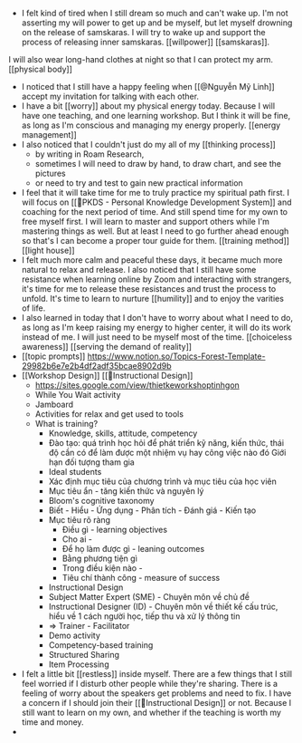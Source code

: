 - I felt kind of tired when I still dream so much and can't wake up. I'm not asserting my will power to get up and be myself, but let myself drowning on the release of samskaras. I will try to wake up and support the process of releasing inner samskaras. [[willpower]] [[samskaras]].

I will also wear long-hand clothes at night so that I can protect my arm. [[physical body]]
- I noticed that I still have a happy feeling when [[@Nguyễn Mỹ Linh]] accept my invitation for talking with each other.
- I have a bit [[worry]] about my physical energy today. Because I will have one teaching, and one learning workshop. But I think it will be fine, as long as I'm conscious and managing my energy properly. [[energy management]]
- I also noticed that I couldn't just do my all of my [[thinking process]] 
    - by writing in Roam Research, 
    - sometimes I will need to draw by hand, to draw chart, and see the pictures
    - or need to try and test to gain new practical information
- I feel that it will take time for me to truly practice my spiritual path first. I will focus on [[🌱PKDS - Personal Knowledge Development System]] and coaching for the next period of time. And still spend time for my own to free myself first. I will learn to master and support others while I'm mastering things as well. But at least I need to go further ahead enough so that's I can become a proper tour guide for them. [[training method]] [[light house]]
- I felt much more calm and peaceful these days, it became much more natural to relax and release. I also noticed that I still have some resistance when learning online by Zoom and interacting with strangers, it's time for me to release these resistances and trust the process to unfold. It's time to learn to nurture [[humility]] and to enjoy the varities of life.
- I also learned in today that I don't have to worry about what I need to do, as long as I'm keep raising my energy to higher center, it will do its work instead of me. I will just need to be myself most of the time. [[choiceless awareness]] [[serving the demand of reality]]
- [[topic prompts]] https://www.notion.so/Topics-Forest-Template-29982b6e7e2b4df2adf35bcae8902d9b
- [[Workshop Design]] [[🌱Instructional Design]]
    - https://sites.google.com/view/thietkeworkshoptinhgon
    - While You Wait activity
    - Jamboard
    - Activities for relax and get used to tools
    - What is training?
        - Knowledge, skills, attitude, competency
        - Đào tạo: quá trình học hỏi để phát triển kỹ năng, kiến thức, thái độ cần có để làm được một nhiệm vụ hay công việc nào đó
Giới hạn đối tượng tham gia
        - Ideal students
        - Xác định mục tiêu của chương trình và mục tiêu của học viên
        - Mục tiêu ẩn - tăng kiến thức và nguyên lý
        - Bloom's cognitive taxonomy
        - Biết - Hiểu - Ứng dụng - Phân tích - Đánh giá - Kiến tạo
        - Mục tiêu rõ ràng
            - Điều gì - learning objectives
            - Cho ai - 
            - Để họ làm được gì - leaning outcomes
            - Bằng phương tiện gì
            - Trong điều kiện nào - 
            - Tiêu chí thành công - measure of success
        - Instructional Design
        - Subject Matter Expert (SME) - Chuyên môn về chủ đề
        - Instructional Designer (ID) - Chuyên môn về thiết kế cấu trúc, hiểu về 1 cách người học, tiếp thu và xử lý thông tin
        - => Trainer - Facilitator
        - Demo activity
        - Competency-based training
        - Structured Sharing
        - Item Processing
-  I felt a little bit [[restless]] inside myself. There are a few things that I still feel worried if I disturb other people while they're sharing. There is a feeling of worry about the speakers get problems and need to fix. I have a concern if I should join their [[🌱Instructional Design]] or not. Because I still want to learn on my own, and whether if the teaching is worth my time and money.
- 

